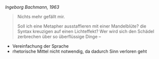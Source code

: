 _Ingeborg Bachmann, 1963_

> Nichts mehr gefällt mir.
> 
> Soll ich
> eine Metapher ausstaffieren
> mit einer Mandelblüte?
> die Syntax kreuzigen
> auf einen Lichteffekt?
> Wer wird sich den Schädel zerbrechen
> über so überflüssige Dinge –

- Vereinfachung der Sprache
- rhetorische Mittel nicht notwendig, da dadurch Sinn verloren geht